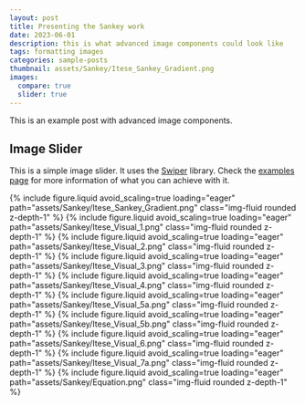 ```yaml
---
layout: post
title: Presenting the Sankey work
date: 2023-06-01
description: this is what advanced image components could look like
tags: formatting images
categories: sample-posts
thumbnail: assets/Sankey/Itese_Sankey_Gradient.png
images:
  compare: true
  slider: true
---
```


This is an example post with advanced image components.

## Image Slider

This is a simple image slider. It uses the [Swiper](https://swiperjs.com/) library. Check the [examples page](https://swiperjs.com/demos) for more information of what you can achieve with it.

<swiper-container keyboard="true" navigation="true" pagination="true" pagination-clickable="true" pagination-dynamic-bullets="true" rewind="true">
  <swiper-slide>{% include figure.liquid avoid_scaling=true loading="eager" path="assets/Sankey/Itese_Sankey_Gradient.png" class="img-fluid rounded z-depth-1" %}</swiper-slide>
  <swiper-slide>{% include figure.liquid avoid_scaling=true loading="eager" path="assets/Sankey/Itese_Visual_1.png" class="img-fluid rounded z-depth-1" %}</swiper-slide>
  <swiper-slide>{% include figure.liquid avoid_scaling=true loading="eager" path="assets/Sankey/Itese_Visual_2.png" class="img-fluid rounded z-depth-1" %}</swiper-slide>
  <swiper-slide>{% include figure.liquid avoid_scaling=true loading="eager" path="assets/Sankey/Itese_Visual_3.png" class="img-fluid rounded z-depth-1" %}</swiper-slide>
  <swiper-slide>{% include figure.liquid avoid_scaling=true loading="eager" path="assets/Sankey/Itese_Visual_4.png" class="img-fluid rounded z-depth-1" %}</swiper-slide>
  <swiper-slide>{% include figure.liquid avoid_scaling=true loading="eager" path="assets/Sankey/Itese_Visual_5a.png" class="img-fluid rounded z-depth-1" %}</swiper-slide>
  <swiper-slide>{% include figure.liquid avoid_scaling=true loading="eager" path="assets/Sankey/Itese_Visual_5b.png" class="img-fluid rounded z-depth-1" %}</swiper-slide>
  <swiper-slide>{% include figure.liquid avoid_scaling=true loading="eager" path="assets/Sankey/Itese_Visual_6.png" class="img-fluid rounded z-depth-1" %}</swiper-slide>
  <swiper-slide>{% include figure.liquid avoid_scaling=true loading="eager" path="assets/Sankey/Itese_Visual_7a.png" class="img-fluid rounded z-depth-1" %}</swiper-slide>
  <swiper-slide>{% include figure.liquid avoid_scaling=true loading="eager" path="assets/Sankey/Equation.png" class="img-fluid rounded z-depth-1" %}</swiper-slide>
</swiper-container>
